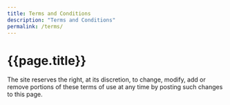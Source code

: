 ```yaml
---
title: Terms and Conditions
description: "Terms and Conditions"
permalink: /terms/
---
```


<!-- Main Section -->
<div class="container">
  <div class="row w-100">
    <div class="col-md-8  text-start pb-md-5 px-md-5">    
      <h1 class="fw-bold display-4 main-h1 pb-3 pb-md-4 px-2">{{page.title}}</h1>
      The site reserves the right, at its discretion, to change, modify, add or remove portions of these terms of use at any time by posting such changes to this page.
  </div>
</div>